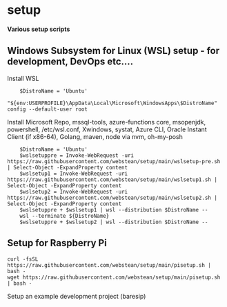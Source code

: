 # setup

**Various setup scripts**

## Windows Subsystem for Linux (WSL) setup - for development, DevOps etc....

Install WSL
```shell
    $DistroName = 'Ubuntu'
    "${env:USERPROFILE}\AppData\Local\Microsoft\WindowsApps\$DistroName" config --default-user root
```



Install Microsoft Repo, mssql-tools, azure-functions core, msopenjdk, powershell, /etc/wsl.conf, Xwindows, systat, Azure CLI, Oracle Instant Client (if x86-64), Golang, maven, node via nvm, oh-my-posh

```shell
    $DistroName = 'Ubuntu'
    $wslsetuppre = Invoke-WebRequest -uri https://raw.githubusercontent.com/webstean/setup/main/wslsetup-pre.sh | Select-Object -ExpandProperty content
    $wslsetup1 = Invoke-WebRequest -uri https://raw.githubusercontent.com/webstean/setup/main/wslsetup1.sh | Select-Object -ExpandProperty content
    $wslsetup2 = Invoke-WebRequest -uri https://raw.githubusercontent.com/webstean/setup/main/wslsetup2.sh | Select-Object -ExpandProperty content
    $wslsetuppre + $wslsetup1 | wsl --distribution $DistroName --
    wsl --terminate ${DistroName}
    $wslsetuppre + $wslsetup2 | wsl --distribution $DistroName --
```

## Setup for Raspberry Pi

```shell
curl -fsSL https://raw.githubusercontent.com/webstean/setup/main/pisetup.sh | bash -
wget https://raw.githubusercontent.com/webstean/setup/main/pisetup.sh | bash -
```

Setup an example development project (baresip)



